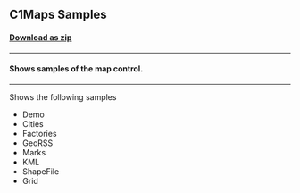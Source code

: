 ## C1Maps Samples
#### [Download as zip](https://downgit.github.io/#/home?url=https://github.com/GrapeCity/ComponentOne-WPF-Samples/tree/master/\NET_5\Maps\MapsExplorer)
____
#### Shows samples of the map control.
____
Shows the following samples

* Demo
* Cities
* Factories
* GeoRSS
* Marks
* KML
* ShapeFile
* Grid
